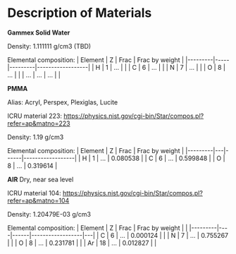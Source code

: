 # Description of Materials

**Gammex Solid Water**

Density: 1.111111 g/cm3 (TBD)

Elemental composition:
| Element | Z   | Frac    |  Frac by weight  |
|---------|-----|---------|------------------|
| H       | 1   |  ...    |                  |
| C       | 6   |  ...    |                  |
| N       | 7   |  ...    |                  |
| O       | 8   |  ...    |                  |
| ...     | ... |  ...    |                  |


**PMMA**

Alias: Acryl, Perspex, Plexiglas, Lucite

ICRU material 223:
https://physics.nist.gov/cgi-bin/Star/compos.pl?refer=ap&matno=223

Density: 1.19 g/cm3

Elemental composition:
| Element | Z | Frac |  Frac by weight  |
|---------|---|------|------------------|
| H       | 1 |  ... | 0.080538         |
| C       | 6 |  ... | 0.599848         |
| O       | 8 |  ... | 0.319614         |


**AIR**
Dry, near sea level

ICRU material 104:
https://physics.nist.gov/cgi-bin/Star/compos.pl?refer=ap&matno=104

Density: 1.20479E-03 g/cm3

Elemental composition:
| Element | Z  | Frac |  Frac by weight  |   |
|---------|----|------|------------------|---|
| C       | 6  |  ... | 0.000124         |   |
| N       | 7  |  ... | 0.755267         |   |
| O       | 8  |  ... | 0.231781         |   |
| Ar      | 18 |  ... | 0.012827         |   |
